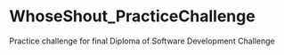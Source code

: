 # WhoseShout_PracticeChallenge
Practice challenge for final Diploma of Software Development Challenge
